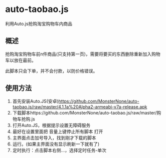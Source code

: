 # auto-taobao.js
利用Auto.js抢购淘宝购物车内商品

## 概述
抢购淘宝购物车前n件商品(只支持第一页)，需要将要买的东西删除重新加入购物车以放在最前。

此脚本只会下单，并不会付款，以防价格错误。

## 使用方法
1. 首先安装Auto.JS(安卓)https://github.com/MonsterNone/auto-taobao.js/raw/master/4.1.1a%20Alpha2-armeabi-v7a-release.apk
2. 下载脚本https://github.com/MonsterNone/auto-taobao.js/raw/master/购物车抢购.js
3. 打开Auto.JS，根据提示设置无障碍服务
4. 最好在设置里面把 音量上键停止所有脚本 打开
5. 主界面点击加号导入，找到刚才下载的脚本
6. 运行。(如果主界面没有显示刷新一下就有了)
7. 定时执行：点击脚本右侧...，选择定时任务-单次
